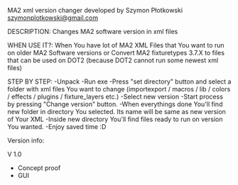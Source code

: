 MA2 xml version changer developed by Szymon Płotkowski
szymonplotkowski@gmail.com

DESCRIPTION:
Changes MA2 software version in xml files

WHEN USE IT?:
When You have lot of MA2 XML Files that You want to run on older MA2 Software versions 
or
Convert MA2 fixturetypes 3.7.X to files that can be used on DOT2 (because DOT2 cannot run some newest xml files)


STEP BY STEP:
-Unpack 
-Run exe
-Press "set directory" button and select a folder with xml files You want to change (importexport / macros / lib / colors / effects / plugins / fixture_layers etc.)
-Select new version
-Start process by pressing "Change version" button.
-When everythings done You'll find new folder in directory You selected. Its name will be same as new version of Your XML
-Inside new directory You'll find files ready to run on version You wanted.
-Enjoy saved time :D 


Version info:

V 1.0
- Concept proof
- GUI



